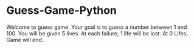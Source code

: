 # Guess-Game-Python

Welcome to guess game. Your goal is to guess a number between 1 and 100. You will be given 5 lives. At each failure, 1 life will be lost. At 0 Lifes, Game will end..
